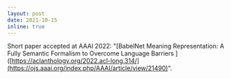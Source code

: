 ```yaml
---
layout: post
date: 2021-10-15
inline: true
---
```


Short paper accepted at AAAI 2022: "[BabelNet Meaning Representation: A Fully Semantic Formalism to Overcome Language Barriers
]([https://aclanthology.org/2022.acl-long.314/](https://ojs.aaai.org/index.php/AAAI/article/view/21490)". 
